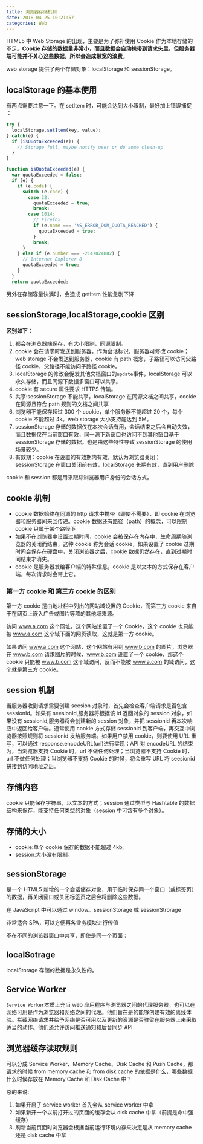 ```yaml
---
title: 浏览器存储机制
date: 2018-04-25 10:21:57
categories: Web
---
```


HTML5 中 Web Storage 的出现，主要是为了弥补使用 Cookie 作为本地存储的不足。**Cookie 存储的数据量非常小，而且数据会自动携带到请求头里，但服务器端可能并不关心这些数据，所以会造成带宽的浪费**。

web storage 提供了两个存储对象：localStorage 和 sessionStorage。

<!--more-->

## localStorage 的基本使用

有两点需要注意一下。在 setItem 时，可能会达到大小限制，最好加上错误捕捉 ：

```javascript
try {
  localStorage.setItem(key, value);
} catch(e) {
  if (isQuotaExceeded(e)) {
    // Storage full, maybe notify user or do some clean-up
  }
}

function isQuotaExceeded(e) {
  var quotaExceeded = false;
  if (e) {
    if (e.code) {
      switch (e.code) {
        case 22:
          quotaExceeded = true;
          break;
        case 1014:
          // Firefox
          if (e.name === 'NS_ERROR_DOM_QUOTA_REACHED') {
            quotaExceeded = true;
          }
          break;
      }
    } else if (e.number === -2147024882) {
      // Internet Explorer 8
      quotaExceeded = true;
    }
  }
  return quotaExceeded;
```

另外在存储容量快满时，会造成 getItem 性能急剧下降

## sessionStorage,localStorage,cookie 区别

**区别如下：**

1. 都会在浏览器端保存，有大小限制，同源限制。
2. cookie 会在请求时发送到服务器，作为会话标识，服务器可修改 cookie；web storage 不会发送到服务器，cookie 有 path 概念，子路径可以访问父路径 cookie，父路径不能访问子路径 cookie。
3. localStorage 的修改会促发其他文档窗口的`update`事件，localStorage 可以永久存储，而且同源下数据多窗口可以共享。
4. cookie 有 secure 属性要求 HTTPS 传输。
5. 共享:sessionStorage 不能共享，localStorage 在同源文档之间共享，cookie 在同源且符合 path 规则的文档之间共享
6. 浏览器不能保存超过 300 个 cookie，单个服务器不能超过 20 个，每个 cookie 不能超过 4k。web storage 大小支持能达到 5M。
7. sessionStorage 存储的数据仅在本次会话有用，会话结束之后会自动失效，而且数据仅在当前窗口有效，同一源下新窗口也访问不到其他窗口基于 sessionStorage 存储的数据。也是由这些特性导致 sessionStorage 的使用场景较少。
8. 有效期：cookie 在设置的有效期内有效，默认为浏览器关闭；sessionStorage 在窗口关闭前有效，localStorage 长期有效，直到用户删除

cookie 和 session 都是用来跟踪浏览器用户身份的会话方式。

## cookie 机制

- cookie 数据始终在同源的 http 请求中携带（即使不需要），即 cookie 在浏览器和服务器间来回传递。cookie 数据还有路径（path）的概念，可以限制 cookie 只属于某个路径下
- 如果不在浏览器中设置过期时间，cookie 会被保存在内存中，生命周期随浏览器的关闭而结束，这种 cookie 称为会话 cookie，如果设置了 cookie 过期时间会保存在硬盘中，关闭浏览器之后，cookie 数据仍然存在，直到过期时间结束才消失。
- cookie 是服务器发给客户端的特殊信息，cookie 是以文本的方式保存在客户端，每次请求时会带上它。

### 第一方 cookie 和 第三方 cookie 的区别

第一方 cookie 是由地址栏中列出的网站域设置的 Cookie，而第三方 cookie 来自于在网页上嵌入广告或图片等项的其他域来源。

访问 www.a.com 这个网址，这个网站设置了一个 Cookie，这个 cookie 也只能被 www.a.com 这个域下面的网页读取，这就是第一方 cookie。

如果访问 www.a.com 这个网站，这个网站有用到 www.b.com 的图片，浏览器在 www.b.com 请求图片的时候，www.b.com 设置了一个 cookie，那这个 cookie 只能被 www.b.com 这个域访问，反而不能被 www.a.com 的域访问，这个就是第三方 cookie。

## session 机制

当服务器收到请求需要创建 seesion 对象时，首先会检查客户端请求是否包含 sessionId。如果有 seesionId,服务器将根据该 id 返回对象的 session 对象，如果没有 sessionid,服务器将会创建新的 session 对象，并把 sessionid 再本次响应中返回给客户端。通常使用 cookie 方式存储 sessionid 到客户端，再交互中浏览器按照规则将 sessionid 发给服务端。如果用户禁用 cookie，则要使用 URL 重写，可以通过 response.encodeURL(url)进行实现；API 对 encodeURL 的结束为，当浏览器支持 Cookie 时，url 不做任何处理；当浏览器不支持 Cookie 时，url 不做任何处理；当浏览器不支持 Cookie 的时候，将会重写 URL 将 seesionid 拼接到访问地址之后。

## 存储内容

cookie 只能保存字符串，以文本的方式；session 通过类型与 Hashtable 的数据结构来保存，能支持任何类型的对象（session 中可含有多个对象）。

## 存储的大小

- cookie:单个 cookie 保存的数据不能超过 4kb;
- session:大小没有限制。

## sessionStorage

是一个 HTML5 新增的一个会话储存对象，用于临时保存同一个窗口（或标签页）的数据，再关闭窗口或关闭标签页之后会将删除这些数据。

在 JavaScript 中可以通过 window。sessionStorage 或 sessionStrorage

非常适合 SPA，可以方便再各业务模块进行传值

不在不同的浏览器窗口中共享，即使是同一个页面；

## localSotrage

localStorage 存储的数据是永久性的。

## Service Worker

`Service Worker`本质上充当 web 应用程序与浏览器之间的代理服务器，也可以在网络可用是作为浏览器和网络之间的代理。他们旨在是的能够创建有效的离线体验。拦截网络请求并给予网络是否可用以及更新的资源是否驻留在服务器上来采取适当的动作。他们还允许访问推送通知和后台同步 API

## 浏览器缓存读取规则

可以分成 Service Worker、Memory Cache、Disk Cache 和 Push Cache，那请求的时候 from memory cache 和 from disk cache 的依据是什么，哪些数据什么时候存放在 Memory Cache 和 Disk Cache 中？

总的来说:

1. 如果开启了 service worker 首先会从 service worker 中拿
2. 如果新开一个以前打开过的页面的缓存会从 disk cache 中拿（前提是命中强缓存）
3. 刷新当前页面时浏览器会根据当前运行环境内存来决定是从 memory cache 还是 disk cache 中拿
